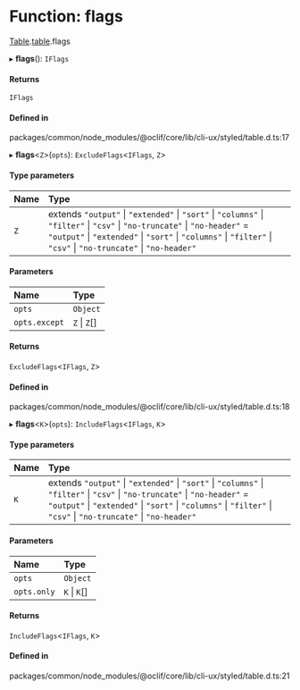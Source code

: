 # Function: flags

[Table](../modules/ux.Table-1.md).[table](../modules/ux.Table-1.table-1.md).flags

▸ **flags**(): `IFlags`

#### Returns

`IFlags`

#### Defined in

packages/common/node_modules/@oclif/core/lib/cli-ux/styled/table.d.ts:17

▸ **flags**<`Z`\>(`opts`): `ExcludeFlags`<`IFlags`, `Z`\>

#### Type parameters

| Name | Type |
| :------ | :------ |
| `Z` | extends ``"output"`` \| ``"extended"`` \| ``"sort"`` \| ``"columns"`` \| ``"filter"`` \| ``"csv"`` \| ``"no-truncate"`` \| ``"no-header"`` = ``"output"`` \| ``"extended"`` \| ``"sort"`` \| ``"columns"`` \| ``"filter"`` \| ``"csv"`` \| ``"no-truncate"`` \| ``"no-header"`` |

#### Parameters

| Name | Type |
| :------ | :------ |
| `opts` | `Object` |
| `opts.except` | `Z` \| `Z`[] |

#### Returns

`ExcludeFlags`<`IFlags`, `Z`\>

#### Defined in

packages/common/node_modules/@oclif/core/lib/cli-ux/styled/table.d.ts:18

▸ **flags**<`K`\>(`opts`): `IncludeFlags`<`IFlags`, `K`\>

#### Type parameters

| Name | Type |
| :------ | :------ |
| `K` | extends ``"output"`` \| ``"extended"`` \| ``"sort"`` \| ``"columns"`` \| ``"filter"`` \| ``"csv"`` \| ``"no-truncate"`` \| ``"no-header"`` = ``"output"`` \| ``"extended"`` \| ``"sort"`` \| ``"columns"`` \| ``"filter"`` \| ``"csv"`` \| ``"no-truncate"`` \| ``"no-header"`` |

#### Parameters

| Name | Type |
| :------ | :------ |
| `opts` | `Object` |
| `opts.only` | `K` \| `K`[] |

#### Returns

`IncludeFlags`<`IFlags`, `K`\>

#### Defined in

packages/common/node_modules/@oclif/core/lib/cli-ux/styled/table.d.ts:21
